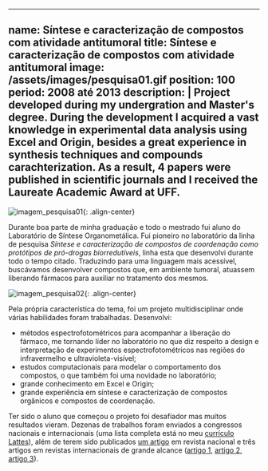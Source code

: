 ---
name: Síntese e caracterização de compostos com atividade antitumoral
title: Síntese e caracterização de compostos com atividade antitumoral
image: /assets/images/pesquisa01.gif
position: 100
period: 2008 até 2013
description: |
  Project developed during my undergration and Master's degree. During the
  development I acquired a vast knowledge in experimental data analysis using 
  Excel and Origin, besides a great experience in synthesis techniques and 
  compounds carachterization. As a result, 4 papers were published in scientific
  journals and I received the Laureate Academic Award at UFF.
 ---

![imagem_pesquisa01](/assets/images/pesquisa01.gif){: .align-center}

Durante boa parte de minha graduação e todo o mestrado fui aluno do Laboratório
de Síntese Organometálica. Fui pioneiro no laboratório da linha de pesquisa
*Síntese e caracterização de compostos de coordenação como protótipos de 
pró-drogas biorredutíveis*, linha esta que desenvolvi durante todo o tempo 
citado. Traduzindo para uma linguagem mais acessível, buscávamos desenvolver
compostos que, em ambiente tumoral, atuassem liberando fármacos para auxiliar no
tratamento dos mesmos.

![imagem_pesquisa02](/assets/images/pesquisa02.jpg){: .align-center}

Pela própria característica do tema, foi um projeto multidisciplinar onde várias
habilidades foram trabalhadas. Desenvolvi:

- métodos espectrofotométricos para acompanhar a liberação do fármaco, me 
tornando líder no laboratório no que diz respeito a design e interpretação de 
experimentos espectrofotométricos nas regiões do infravermelho e 
ultravioleta-visível;
- estudos computacionais para modelar o comportamento dos compostos, o 
que também foi uma novidade no laboratório;
- grande conhecimento em Excel e Origin;
- grande experiência em síntese e caracterização de compostos orgânicos e 
compostos de coordenação.

Ter sido o aluno que começou o projeto foi desafiador mas muitos resultados
vieram. Dezenas de trabalhos foram enviados a congressos nacionais e
internacionais (uma lista completa está no meu [currículo
Lattes](http://lattes.cnpq.br/4657840420064295)), além de terem sido publicados
[um artigo](http://dx.doi.org/10.5935/1984-6835.20090016) em revista nacional e
três artigos em revistas internacionais de grande alcance ([artigo
1](http://dx.doi.org/10.1016/j.poly.2012.04.027), [artigo
2](http://dx.doi.org/10.1021/ic302175t), [artigo
3](http://dx.doi.org/10.1016/j.jinorgbio.2013.11.007)).
